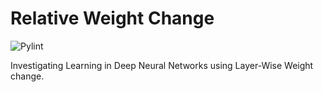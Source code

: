 # Relative Weight Change
![Pylint](https://github.com/Manifold-Computing/relative-weight-change/workflows/Pylint/badge.svg)

Investigating Learning in Deep Neural Networks using Layer-Wise Weight change.
